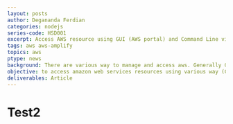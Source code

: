 ```yaml
---
layout: posts
author: Degananda Ferdian
categories: nodejs
series-code: HSD001
excerpt: Access AWS resource using GUI (AWS portal) and Command Line via AWS CLI and granted
tags: aws aws-amplify
topics: aws
ptype: news
background: There are various way to manage and access aws. Generally GUI access is easier but CLI access is simpler. Lets see the difference
objective: to access amazon web services resources using various way (CLI and GUI)
deliverables: Article
---
```


# Test2